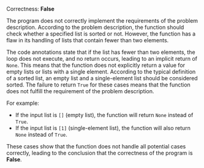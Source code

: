 Correctness: **False**

The program does not correctly implement the requirements of the problem description. According to the problem description, the function should check whether a specified list is sorted or not. However, the function has a flaw in its handling of lists that contain fewer than two elements.

The code annotations state that if the list has fewer than two elements, the loop does not execute, and no return occurs, leading to an implicit return of `None`. This means that the function does not explicitly return a value for empty lists or lists with a single element. According to the typical definition of a sorted list, an empty list and a single-element list should be considered sorted. The failure to return `True` for these cases means that the function does not fulfill the requirement of the problem description.

For example:
- If the input list is `[]` (empty list), the function will return `None` instead of `True`.
- If the input list is `[1]` (single-element list), the function will also return `None` instead of `True`.

These cases show that the function does not handle all potential cases correctly, leading to the conclusion that the correctness of the program is **False**.